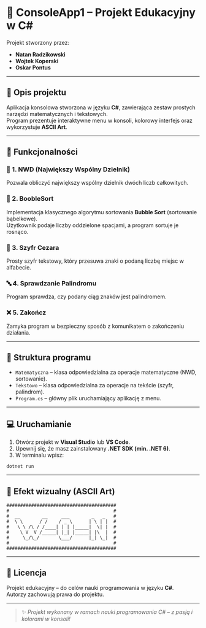 # 🧮 ConsoleApp1 – Projekt Edukacyjny w C#

Projekt stworzony przez:
- **Natan Radzikowski**
- **Wojtek Koperski**
- **Oskar Pontus**

---

## 🎯 Opis projektu

Aplikacja konsolowa stworzona w języku **C#**, zawierająca zestaw prostych narzędzi matematycznych i tekstowych.  
Program prezentuje interaktywne menu w konsoli, kolorowy interfejs oraz wykorzystuje **ASCII Art**.

---

## 🚀 Funkcjonalności

### 🔢 1. NWD (Największy Wspólny Dzielnik)
Pozwala obliczyć największy wspólny dzielnik dwóch liczb całkowitych.

### 🔁 2. BoobleSort
Implementacja klasycznego algorytmu sortowania **Bubble Sort** (sortowanie bąbelkowe).  
Użytkownik podaje liczby oddzielone spacjami, a program sortuje je rosnąco.

### 🔐 3. Szyfr Cezara
Prosty szyfr tekstowy, który przesuwa znaki o podaną liczbę miejsc w alfabecie.

### 🔤 4. Sprawdzanie Palindromu
Program sprawdza, czy podany ciąg znaków jest palindromem.

### ❌ 5. Zakończ
Zamyka program w bezpieczny sposób z komunikatem o zakończeniu działania.

---

## 🧩 Struktura programu

- `Matematyczna` – klasa odpowiedzialna za operacje matematyczne (NWD, sortowanie).
- `Tekstowo` – klasa odpowiedzialna za operacje na tekście (szyfr, palindrom).
- `Program.cs` – główny plik uruchamiający aplikację z menu.

---

## 💻 Uruchamianie

1. Otwórz projekt w **Visual Studio** lub **VS Code**.
2. Upewnij się, że masz zainstalowany **.NET SDK (min. .NET 6)**.
3. W terminalu wpisz:

```bash
dotnet run
```

---

## 🌈 Efekt wizualny (ASCII Art)

```
########################################
#                                      #
#  __        __     ___        _   _   #
#  \ \      / /    / _ \      | \ | |  #
#   \ \ /\ / /____| | | |_____|  \| |  #
#    \ V  V /_____| |_| |_____| |\  |  #
#     \_/\_/       \___/      |_| \_|  #
#                                      #
########################################
```

---

## 📜 Licencja

Projekt edukacyjny – do celów nauki programowania w języku **C#**.  
Autorzy zachowują prawa do projektu.

---

> ✨ *Projekt wykonany w ramach nauki programowania C# – z pasją i kolorami w konsoli!*  
